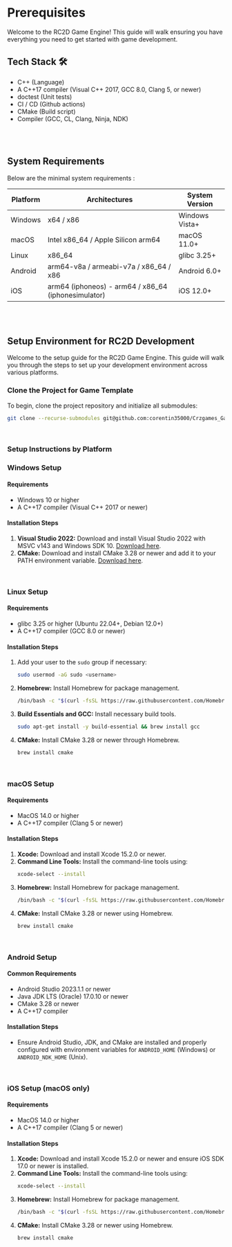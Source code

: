 # Prerequisites

Welcome to the RC2D Game Engine! This guide will walk ensuring you have everything you need to get started with game development.

## Tech Stack 🛠
- C++ (Language)
- A C++17 compiler (Visual C++ 2017, GCC 8.0, Clang 5, or newer)
- doctest (Unit tests)
- CI / CD (Github actions)
- CMake (Build script)
- Compiler (GCC, CL, Clang, Ninja, NDK)

<br /><br />


## System Requirements

Below are the minimal system requirements :

| Platform | Architectures | System Version |
|----------|---------------|----------------|
| Windows  | x64 / x86     | Windows Vista+ |
| macOS    | Intel x86_64 / Apple Silicon arm64   | macOS 11.0+ 
| Linux    | x86_64        | glibc 3.25+
| Android  | arm64-v8a / armeabi-v7a / x86_64 / x86       | Android 6.0+
| iOS      | arm64 (iphoneos) - arm64 / x86_64 (iphonesimulator) | iOS 12.0+

<br /><br />


## Setup Environment for RC2D Development

Welcome to the setup guide for the RC2D Game Engine. This guide will walk you through the steps to set up your development environment across various platforms.

### Clone the Project for Game Template

To begin, clone the project repository and initialize all submodules:

```bash
git clone --recurse-submodules git@github.com:corentin35000/Crzgames_GameTemplate.git
```

<br />

### Setup Instructions by Platform

### Windows Setup

#### Requirements
- Windows 10 or higher
- A C++17 compiler (Visual C++ 2017 or newer)

#### Installation Steps
1. **Visual Studio 2022:** Download and install Visual Studio 2022 with MSVC v143 and Windows SDK 10. [Download here](https://visualstudio.microsoft.com/downloads/).
2. **CMake:** Download and install CMake 3.28 or newer and add it to your PATH environment variable. [Download here](https://cmake.org/download/).

<br />

### Linux Setup

#### Requirements
- glibc 3.25 or higher (Ubuntu 22.04+, Debian 12.0+)
- A C++17 compiler (GCC 8.0 or newer)

#### Installation Steps
1. Add your user to the `sudo` group if necessary:
    ```bash
    sudo usermod -aG sudo <username>
    ```
2. **Homebrew:** Install Homebrew for package management.
    ```bash
    /bin/bash -c "$(curl -fsSL https://raw.githubusercontent.com/Homebrew/install/HEAD/install.sh)"
    ```
3. **Build Essentials and GCC:** Install necessary build tools.
    ```bash
    sudo apt-get install -y build-essential && brew install gcc
    ```
4. **CMake:** Install CMake 3.28 or newer through Homebrew.
    ```bash
    brew install cmake
    ```

<br />

### macOS Setup

#### Requirements
- MacOS 14.0 or higher
- A C++17 compiler (Clang 5 or newer)

#### Installation Steps
1. **Xcode:** Download and install Xcode 15.2.0 or newer.
2. **Command Line Tools:** Install the command-line tools using:
    ```bash
    xcode-select --install
    ```
3. **Homebrew:** Install Homebrew for package management.
    ```bash
    /bin/bash -c "$(curl -fsSL https://raw.githubusercontent.com/Homebrew/install/HEAD/install.sh)"
    ```
4. **CMake:** Install CMake 3.28 or newer using Homebrew.
    ```bash
    brew install cmake
    ```

<br />

### Android Setup

#### Common Requirements
- Android Studio 2023.1.1 or newer
- Java JDK LTS (Oracle) 17.0.10 or newer
- CMake 3.28 or newer
- A C++17 compiler

#### Installation Steps
- Ensure Android Studio, JDK, and CMake are installed and properly configured with environment variables for `ANDROID_HOME` (Windows) or `ANDROID_NDK_HOME` (Unix).

<br />

### iOS Setup (macOS only)

#### Requirements
- MacOS 14.0 or higher
- A C++17 compiler (Clang 5 or newer)

#### Installation Steps
1. **Xcode:** Download and install Xcode 15.2.0 or newer and ensure iOS SDK 17.0 or newer is installed.
2. **Command Line Tools:** Install the command-line tools using:
    ```bash
    xcode-select --install
    ```
3. **Homebrew:** Install Homebrew for package management.
    ```bash
    /bin/bash -c "$(curl -fsSL https://raw.githubusercontent.com/Homebrew/install/HEAD/install.sh)"
    ```
4. **CMake:** Install CMake 3.28 or newer using Homebrew.
    ```bash
    brew install cmake
    ```